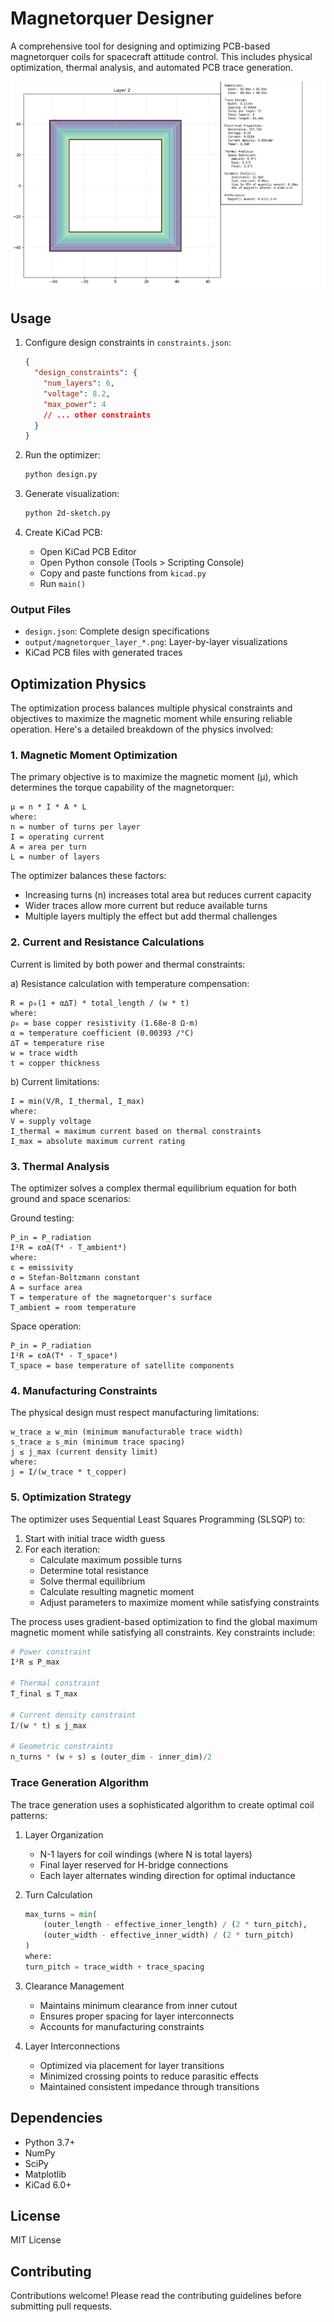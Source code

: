 # Magnetorquer Designer

A comprehensive tool for designing and optimizing PCB-based magnetorquer coils for spacecraft attitude control. This includes physical optimization, thermal analysis, and automated PCB trace generation.

![Example Magnetorquer Layer](output/magnetorquer_layer_2.png)

## Usage

1. Configure design constraints in `constraints.json`:
   ```json
   {
     "design_constraints": {
       "num_layers": 6,
       "voltage": 8.2,
       "max_power": 4
       // ... other constraints
     }
   }
   ```

2. Run the optimizer:
   ```bash
   python design.py
   ```

3. Generate visualization:
   ```bash
   python 2d-sketch.py
   ```

4. Create KiCad PCB:
   - Open KiCad PCB Editor
   - Open Python console (Tools > Scripting Console)
   - Copy and paste functions from `kicad.py`
   - Run `main()`

### Output Files

- `design.json`: Complete design specifications
- `output/magnetorquer_layer_*.png`: Layer-by-layer visualizations
- KiCad PCB files with generated traces

## Optimization Physics

The optimization process balances multiple physical constraints and objectives to maximize the magnetic moment while ensuring reliable operation. Here's a detailed breakdown of the physics involved:

### 1. Magnetic Moment Optimization

The primary objective is to maximize the magnetic moment (μ), which determines the torque capability of the magnetorquer:

```
μ = n * I * A * L
where:
n = number of turns per layer
I = operating current
A = area per turn
L = number of layers
```

The optimizer balances these factors:
- Increasing turns (n) increases total area but reduces current capacity
- Wider traces allow more current but reduce available turns
- Multiple layers multiply the effect but add thermal challenges

### 2. Current and Resistance Calculations

Current is limited by both power and thermal constraints:

a) Resistance calculation with temperature compensation:
```
R = ρ₀(1 + α∆T) * total_length / (w * t)
where:
ρ₀ = base copper resistivity (1.68e-8 Ω⋅m)
α = temperature coefficient (0.00393 /°C)
∆T = temperature rise
w = trace width
t = copper thickness
```

b) Current limitations:
```
I = min(V/R, I_thermal, I_max)
where:
V = supply voltage
I_thermal = maximum current based on thermal constraints
I_max = absolute maximum current rating
```

### 3. Thermal Analysis

The optimizer solves a complex thermal equilibrium equation for both ground and space scenarios:

Ground testing:
```
P_in = P_radiation
I²R = εσA(T⁴ - T_ambient⁴)
where:
ε = emissivity
σ = Stefan-Boltzmann constant
A = surface area
T = temperature of the magnetorquer's surface
T_ambient = room temperature
```

Space operation:
```
P_in = P_radiation
I²R = εσA(T⁴ - T_space⁴)
T_space = base temperature of satellite components
```

### 4. Manufacturing Constraints

The physical design must respect manufacturing limitations:
```
w_trace ≥ w_min (minimum manufacturable trace width)
s_trace ≥ s_min (minimum trace spacing)
j ≤ j_max (current density limit)
where:
j = I/(w_trace * t_copper)
```

### 5. Optimization Strategy

The optimizer uses Sequential Least Squares Programming (SLSQP) to:

1. Start with initial trace width guess
2. For each iteration:
   - Calculate maximum possible turns
   - Determine total resistance
   - Solve thermal equilibrium
   - Calculate resulting magnetic moment
   - Adjust parameters to maximize moment while satisfying constraints

The process uses gradient-based optimization to find the global maximum magnetic moment while satisfying all constraints. Key constraints include:

```python
# Power constraint
I²R ≤ P_max

# Thermal constraint
T_final ≤ T_max

# Current density constraint
I/(w * t) ≤ j_max

# Geometric constraints
n_turns * (w + s) ≤ (outer_dim - inner_dim)/2
```

### Trace Generation Algorithm

The trace generation uses a sophisticated algorithm to create optimal coil patterns:

1. Layer Organization
   - N-1 layers for coil windings (where N is total layers)
   - Final layer reserved for H-bridge connections
   - Each layer alternates winding direction for optimal inductance

2. Turn Calculation
   ```python
   max_turns = min(
       (outer_length - effective_inner_length) / (2 * turn_pitch),
       (outer_width - effective_inner_width) / (2 * turn_pitch)
   )
   where:
   turn_pitch = trace_width + trace_spacing
   ```

3. Clearance Management
   - Maintains minimum clearance from inner cutout
   - Ensures proper spacing for layer interconnects
   - Accounts for manufacturing constraints

4. Layer Interconnections
   - Optimized via placement for layer transitions
   - Minimized crossing points to reduce parasitic effects
   - Maintained consistent impedance through transitions

## Dependencies

- Python 3.7+
- NumPy
- SciPy
- Matplotlib
- KiCad 6.0+

## License

MIT License

## Contributing

Contributions welcome! Please read the contributing guidelines before submitting pull requests.
